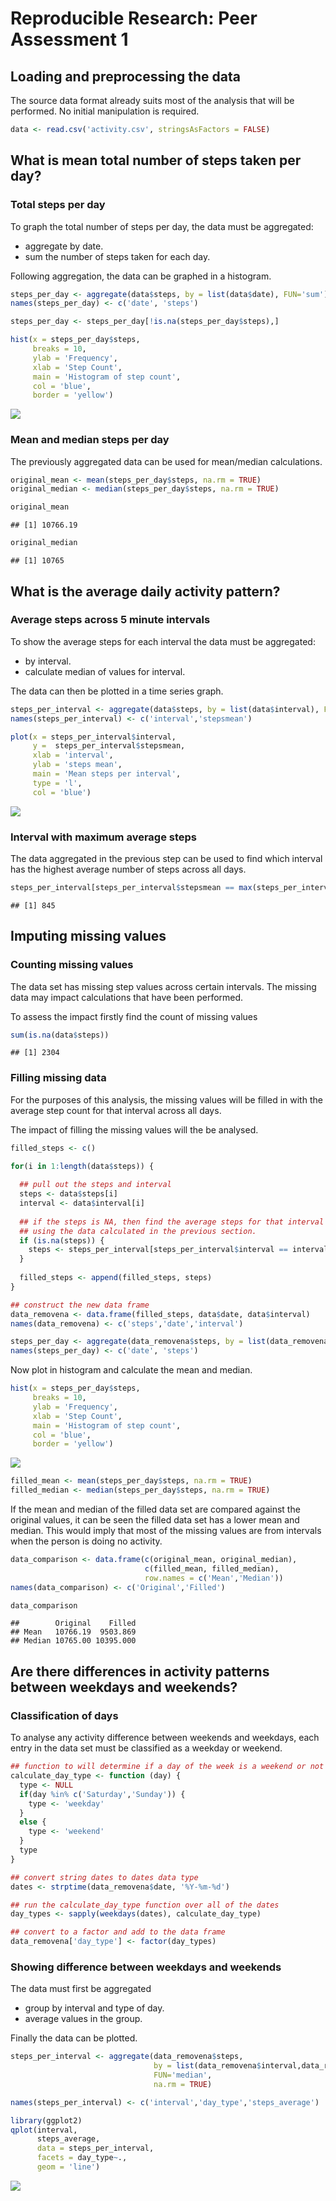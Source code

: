 # Reproducible Research: Peer Assessment 1


## Loading and preprocessing the data

The source data format already suits most of the analysis that will be performed. No initial manipulation is required.

```r
data <- read.csv('activity.csv', stringsAsFactors = FALSE)
```


## What is mean total number of steps taken per day?

### Total steps per day
To graph the total number of steps per day, the data must be aggregated:

* aggregate by date.
* sum the number of steps taken for each day.

Following aggregation, the data can be graphed in a histogram.


```r
steps_per_day <- aggregate(data$steps, by = list(data$date), FUN='sum')
names(steps_per_day) <- c('date', 'steps')

steps_per_day <- steps_per_day[!is.na(steps_per_day$steps),]

hist(x = steps_per_day$steps, 
     breaks = 10,
     ylab = 'Frequency',
     xlab = 'Step Count',
     main = 'Histogram of step count',
     col = 'blue',
     border = 'yellow')
```

![](PA1_template_files/figure-html/unnamed-chunk-2-1.png) 

### Mean and median steps per day

The previously aggregated data can be used for mean/median calculations.


```r
original_mean <- mean(steps_per_day$steps, na.rm = TRUE)
original_median <- median(steps_per_day$steps, na.rm = TRUE)

original_mean
```

```
## [1] 10766.19
```

```r
original_median
```

```
## [1] 10765
```

## What is the average daily activity pattern?

### Average steps across 5 minute intervals

To show the average steps for each interval the data must be aggregated:

* by interval.
* calculate median of values for interval.

The data can then be plotted in a time series graph.


```r
steps_per_interval <- aggregate(data$steps, by = list(data$interval), FUN='median', na.rm = TRUE)
names(steps_per_interval) <- c('interval','stepsmean')

plot(x = steps_per_interval$interval,
     y =  steps_per_interval$stepsmean,
     xlab = 'interval',
     ylab = 'steps mean',
     main = 'Mean steps per interval',
     type = 'l',
     col = 'blue')
```

![](PA1_template_files/figure-html/unnamed-chunk-4-1.png) 

### Interval with maximum average steps

The data aggregated in the previous step can be used to find which interval has the highest average number of steps across all days.


```r
steps_per_interval[steps_per_interval$stepsmean == max(steps_per_interval$stepsmean), 'interval']
```

```
## [1] 845
```


## Imputing missing values

### Counting missing values
The data set has missing step values across certain intervals. The missing data may impact calculations that have been performed.

To assess the impact firstly find the count of missing values


```r
sum(is.na(data$steps))
```

```
## [1] 2304
```

### Filling missing data
For the purposes of this analysis, the missing values will be filled in with the average step count for that interval across all days.

The impact of filling the missing values will the be analysed.

```r
filled_steps <- c()

for(i in 1:length(data$steps)) {
  
  ## pull out the steps and interval
  steps <- data$steps[i]
  interval <- data$interval[i]
  
  ## if the steps is NA, then find the average steps for that interval
  ## using the data calculated in the previous section.
  if (is.na(steps)) {
    steps <- steps_per_interval[steps_per_interval$interval == interval, 'stepsmean']
  }
  
  filled_steps <- append(filled_steps, steps)
}

## construct the new data frame
data_removena <- data.frame(filled_steps, data$date, data$interval)
names(data_removena) <- c('steps','date','interval')

steps_per_day <- aggregate(data_removena$steps, by = list(data_removena$date), FUN='sum')
names(steps_per_day) <- c('date', 'steps')
```

Now plot in histogram and calculate the mean and median.


```r
hist(x = steps_per_day$steps, 
     breaks = 10,
     ylab = 'Frequency',
     xlab = 'Step Count',
     main = 'Histogram of step count',
     col = 'blue',
     border = 'yellow')
```

![](PA1_template_files/figure-html/unnamed-chunk-8-1.png) 

```r
filled_mean <- mean(steps_per_day$steps, na.rm = TRUE)
filled_median <- median(steps_per_day$steps, na.rm = TRUE)
```


If the mean and median of the filled data set are compared against the original values, it can be seen the filled data set has a lower mean and median. This would imply that most of the missing values are from intervals when the person is doing no activity.

```r
data_comparison <- data.frame(c(original_mean, original_median),
                              c(filled_mean, filled_median),
                              row.names = c('Mean','Median'))
names(data_comparison) <- c('Original','Filled')

data_comparison
```

```
##        Original    Filled
## Mean   10766.19  9503.869
## Median 10765.00 10395.000
```

## Are there differences in activity patterns between weekdays and weekends?

### Classification of days

To analyse any activity difference between weekends and weekdays, each entry in the data set must be classified as a weekday or weekend.


```r
## function to will determine if a day of the week is a weekend or not
calculate_day_type <- function (day) {
  type <- NULL
  if(day %in% c('Saturday','Sunday')) {
    type <- 'weekday'
  }
  else {
    type <- 'weekend'
  }
  type
}

## convert string dates to dates data type
dates <- strptime(data_removena$date, '%Y-%m-%d')

## run the calculate_day_type function over all of the dates
day_types <- sapply(weekdays(dates), calculate_day_type)

## convert to a factor and add to the data frame
data_removena['day_type'] <- factor(day_types)
```

### Showing difference between weekdays and weekends

The data must first be aggregated

* group by interval and type of day.
* average values in the group.

Finally the data can be plotted.


```r
steps_per_interval <- aggregate(data_removena$steps, 
                                by = list(data_removena$interval,data_removena$day_type),
                                FUN='median', 
                                na.rm = TRUE)

names(steps_per_interval) <- c('interval','day_type','steps_average')

library(ggplot2)
qplot(interval, 
      steps_average, 
      data = steps_per_interval, 
      facets = day_type~.,
      geom = 'line')
```

![](PA1_template_files/figure-html/unnamed-chunk-11-1.png) 
